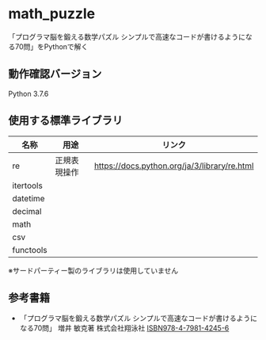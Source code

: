 # math_puzzle
「プログラマ脳を鍛える数学パズル シンプルで高速なコードが書けるようになる70問」をPythonで解く

## 動作確認バージョン
Python 3.7.6

## 使用する標準ライブラリ
| 名称 | 用途 | リンク |
|---|---|---|
|re |正規表現操作 |https://docs.python.org/ja/3/library/re.html |
|itertools |||
|datetime |||
|decimal |||
|math |||
|csv |||
|functools |||

※サードパーティー製のライブラリは使用していません

## 参考書籍
- 「プログラマ脳を鍛える数学パズル シンプルで高速なコードが書けるようになる70問」 増井 敏克著 株式会社翔泳社 [ISBN978-4-7981-4245-6](https://books.google.co.jp/books?id=dnzCCgAAQBAJ&pg=PA312&lpg=PA312&dq=ISBN978-4-7981-4245-6&source=bl&ots=AQYxdf9F9_&sig=ACfU3U0SOUkmrUcqSzOTBvrRH-gMlJ1wnA&hl=ja&sa=X&ved=2ahUKEwjXifW54eLpAhWTEqYKHQ9CBogQ6AEwAXoECAkQAQ#v=onepage&q=ISBN978-4-7981-4245-6&f=false)
